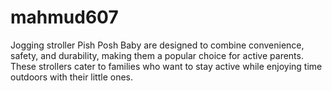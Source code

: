 # mahmud607
Jogging stroller Pish Posh Baby are designed to combine convenience, safety, and durability, making them a popular choice for active parents. These strollers cater to families who want to stay active while enjoying time outdoors with their little ones.
